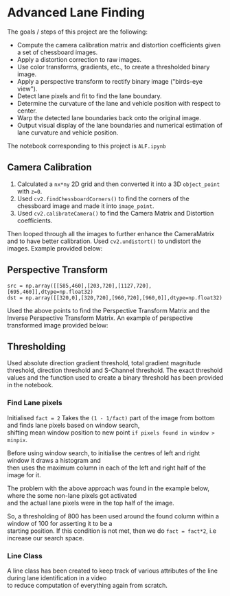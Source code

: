 # Advanced Lane Finding

The goals / steps of this project are the following:

* Compute the camera calibration matrix and distortion coefficients given a set of chessboard images.
* Apply a distortion correction to raw images.
* Use color transforms, gradients, etc., to create a thresholded binary image.
* Apply a perspective transform to rectify binary image ("birds-eye view").
* Detect lane pixels and fit to find the lane boundary.
* Determine the curvature of the lane and vehicle position with respect to center.
* Warp the detected lane boundaries back onto the original image.
* Output visual display of the lane boundaries and numerical estimation of lane curvature and vehicle position.

The notebook corresponding to this project is `ALF.ipynb`

## Camera Calibration

1. Calculated a `nx*ny` 2D grid and then converted it into a 3D `object_point` with `z=0`.
2. Used `cv2.findChessboardCorners()` to find the corners of the chessboard image and made it into `image_point`.
3. Used `cv2.calibrateCamera()` to find the Camera Matrix and Distortion coefficients.

Then looped through all the images to further enhance the CameraMatrix and to have better calibration.
Used `cv2.undistort()` to undistort the images. Example provided below:

## Perspective Transform

`src = np.array([[585,460],[203,720],[1127,720],[695,460]],dtype=np.float32)` </br>
`dst = np.array([[320,0],[320,720],[960,720],[960,0]],dtype=np.float32)`

Used the above points to find the Perspective Transform Matrix and the Inverse Perspective Transform Matrix.
An example of perspective transformed image provided below:

## Thresholding

Used absolute direction gradient threshold, total gradient magnitude threshold, direction threshold and S-Channel threshold.
The exact threshold values and the function used to create a binary threshold has been provided in the notebook.

### Find Lane pixels

Initialised `fact = 2`
Takes the `(1 - 1/fact)` part of the image from bottom and finds lane pixels based on window search, </br>
shifting mean window position to new point `if pixels found in window > minpix`.

Before using window search, to initialise the centres of left and right window it draws a histogram and </br>
then uses the maximum column in each of the left and right half of the image for it.

The problem with the above approach was found in the example below, where the some non-lane pixels got activated </br>
and the actual lane pixels were in the top half of the image.

So, a thresholding of 800 has been used around the found column within a window of 100 for asserting it to be a </br>
starting position. If this condition is not met, then we do `fact = fact*2`, i.e increase our search space.

### Line Class

A line class has been created to keep track of various attributes of the line during lane identification in a video </br>
to reduce computation of everything again from scratch.


















